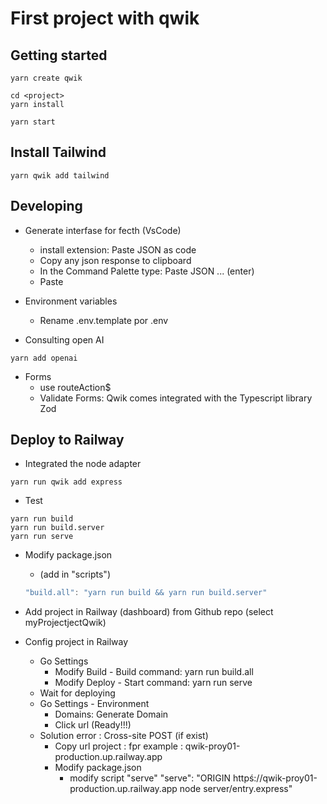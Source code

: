 # First project with qwik

## Getting started

```shell
yarn create qwik

cd <project>
yarn install

yarn start
```

## Install Tailwind

```shell
yarn qwik add tailwind
```

## Developing

- Generate interfase for fecth (VsCode)
  - install extension: Paste JSON as code
  - Copy any json response to clipboard
  - In the Command Palette type: Paste JSON ... (enter)
  - Paste

- Environment variables
  - Rename .env.template por .env  

- Consulting open AI

```shell
yarn add openai
```

- Forms
  - use routeAction$
  - Validate Forms: Qwik comes integrated with the Typescript library Zod

## Deploy to Railway

- Integrated the node adapter

```shell
yarn run qwik add express
```

- Test

```shell
yarn run build
yarn run build.server
yarn run serve
```

- Modify package.json
  - (add in "scripts")

  ```js
  "build.all": "yarn run build && yarn run build.server"
  ```

- Add project in Railway (dashboard) from Github repo (select myProjectjectQwik)

- Config project in Railway
  - Go Settings
    - Modify Build - Build command: yarn run build.all
    - Modify Deploy - Start command: yarn run serve
  - Wait for deploying
  - Go Settings - Environment
    - Domains: Generate Domain
    - Click url (Ready!!!)
  - Solution error : Cross-site POST (if exist)
    - Copy url project : fpr example : qwik-proy01-production.up.railway.app
    - Modify package.json
      - modify script "serve"
        "serve": "ORIGIN httpś://qwik-proy01-production.up.railway.app node server/entry.express"

